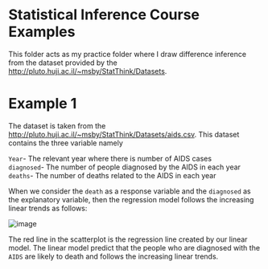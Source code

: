 
# Statistical Inference Course Examples

This folder acts as my practice folder where I draw difference inference from the dataset provided by the http://pluto.huji.ac.il/~msby/StatThink/Datasets. 

# Example 1

The dataset is taken from the http://pluto.huji.ac.il/~msby/StatThink/Datasets/aids.csv. This dataset contains the three variable namely

`Year`- The relevant year where there is number of AIDS cases<br>
`diagnosed`- The number of people diagnosed by the AIDS in each year<br>
`deaths`- The number of deaths related to the AIDS in each year

When we consider the `death` as a response variable and the `diagnosed` as the explanatory variable, then the regression model follows the increasing linear trends as follows:

![image](https://user-images.githubusercontent.com/22046969/89106025-20202c00-d446-11ea-9d84-4dbdc15796d7.png)


The red line in the scatterplot is the regression line created by our linear model. The linear model predict that the people who are diagnosed with the `AIDS` are likely to death and follows the increasing linear trends.
